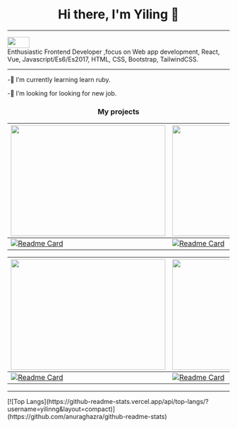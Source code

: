### <h1 align="center">Hi there, I'm Yiling 👋</h1>
<hr>

<!--
**yilinng/yilinng** is a ✨ _special_ ✨ repository because its `README.md` (this file) appears on your GitHub profile.

Here are some ideas to get you started:

- 🔭 I’m currently working on ...
- 🌱 I’m currently learning ...
- 👯 I’m looking to collaborate on ...
- 🤔 I’m looking for help with ...
- 💬 Ask me about ...
- 📫 How to reach me: ...
- 😄 Pronouns: ...
- ⚡ Fun fact: ...
-->
[<img src="https://img.shields.io/badge/-portfolio-blue" width="50" height="25"/>](https://yiling-blog.vercel.app)\
Enthusiastic Frontend Developer ,focus on Web app development, React, Vue, Javascript/Es6/Es2017, HTML, CSS, Bootstrap, TailwindCSS. 
<hr>

-🌱 I’m currently learning learn ruby.

-👯 I’m looking for looking for new job.

<h3 align="center">My projects</h3>


  
| [<img src="https://yiling-blog.vercel.app/vueruby.png" width="350" height="250">](https://vue-ruby-murex.vercel.app/) | [<img src="https://yiling-blog.vercel.app/reactnode.png" width="350" height="250">](https://node-client-eight.vercel.app/login) |
|------------|-------------|
  | [![Readme Card](https://github-readme-stats.vercel.app/api/pin/?username=yilinng&repo=vue-ruby)](https://github.com/yilinng/vue-ruby)          | [![Readme Card](https://github-readme-stats.vercel.app/api/pin/?username=yilinng&repo=node--client)](https://github.com/yilinng/node--client)      |
  
  
  
  
| [<img src="https://yiling-blog.vercel.app/tvmaze.png" width="350" height="250">](https://tv-react.vercel.app/) | [<img src="https://yiling-blog.vercel.app/invoice.png" width="350" height="250">](https://rails-react-invoicing-app.herokuapp.com/) |
|------------|-------------|
  | [![Readme Card](https://github-readme-stats.vercel.app/api/pin/?username=yilinng&repo=tv_react)](https://github.com/yilinng/tv_react)         | [![Readme Card](https://github-readme-stats.vercel.app/api/pin/?username=yilinng&repo=rails_react_invoicing_app)](https://github.com/yilinng/rails_react_invoicing_app)       |
  
  
  <hr>
  [![Top Langs](https://github-readme-stats.vercel.app/api/top-langs/?username=yilinng&layout=compact)](https://github.com/anuraghazra/github-readme-stats)


